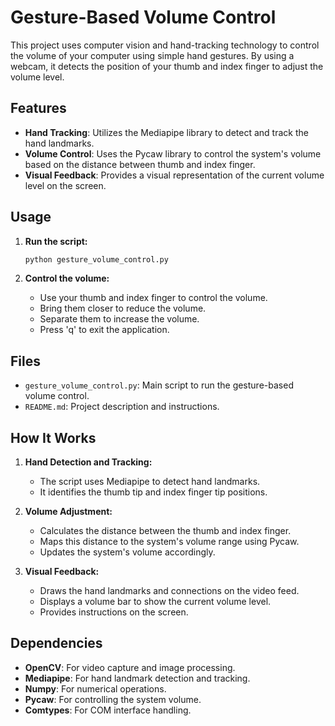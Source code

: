 # Gesture-Based Volume Control

This project uses computer vision and hand-tracking technology to control the volume of your computer using simple hand gestures. By using a webcam, it detects the position of your thumb and index finger to adjust the volume level.

## Features

- **Hand Tracking**: Utilizes the Mediapipe library to detect and track the hand landmarks.
- **Volume Control**: Uses the Pycaw library to control the system's volume based on the distance between thumb and index finger.
- **Visual Feedback**: Provides a visual representation of the current volume level on the screen.


## Usage

1. **Run the script:**

    ```bash
    python gesture_volume_control.py
    ```

2. **Control the volume:**
   - Use your thumb and index finger to control the volume.
   - Bring them closer to reduce the volume.
   - Separate them to increase the volume.
   - Press 'q' to exit the application.

## Files

- `gesture_volume_control.py`: Main script to run the gesture-based volume control.
- `README.md`: Project description and instructions.

## How It Works

1. **Hand Detection and Tracking:**
   - The script uses Mediapipe to detect hand landmarks.
   - It identifies the thumb tip and index finger tip positions.

2. **Volume Adjustment:**
   - Calculates the distance between the thumb and index finger.
   - Maps this distance to the system's volume range using Pycaw.
   - Updates the system's volume accordingly.

3. **Visual Feedback:**
   - Draws the hand landmarks and connections on the video feed.
   - Displays a volume bar to show the current volume level.
   - Provides instructions on the screen.

## Dependencies

- **OpenCV**: For video capture and image processing.
- **Mediapipe**: For hand landmark detection and tracking.
- **Numpy**: For numerical operations.
- **Pycaw**: For controlling the system volume.
- **Comtypes**: For COM interface handling.

